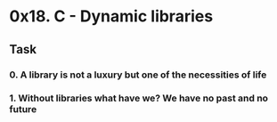 # 0x18. C - Dynamic libraries

## Task

### 0. A library is not a luxury but one of the necessities of life
### 1. Without libraries what have we? We have no past and no future 